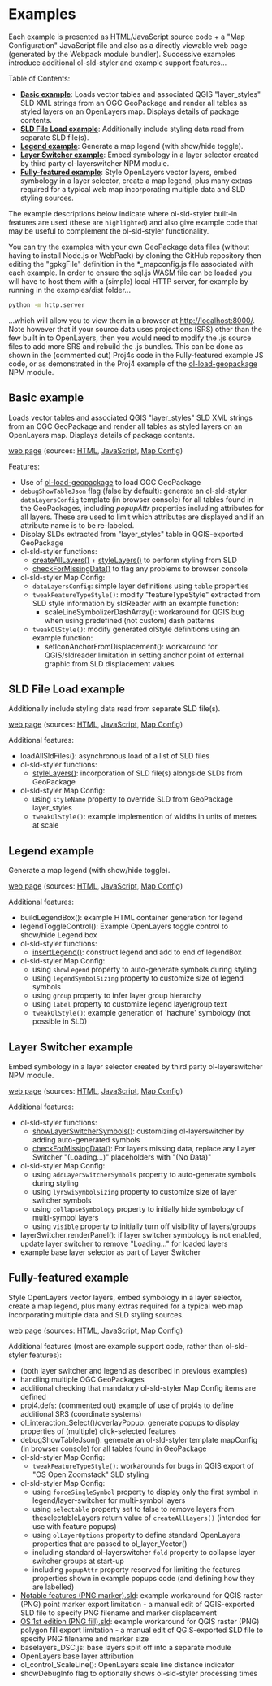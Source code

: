 # Examples

Each example is presented as HTML/JavaScript source code + a "Map Configuration" JavaScript file and also as a directly viewable web page (generated by the Webpack module bundler). Successive examples introduce additional ol-sld-styler and example support features...

Table of Contents:

- **[Basic example](#basic-example)**:
Loads vector tables and associated QGIS "layer_styles" SLD XML strings from an OGC GeoPackage and render all tables as styled layers on an OpenLayers map. Displays details of package contents.
- **[SLD File Load example](#sld-file-load-example)**:
Additionally include styling data read from separate SLD file(s).
- **[Legend example](#legend-example)**:
Generate a map legend (with show/hide toggle).
- **[Layer Switcher example](#layer-switcher-example)**:
Embed symbology in a layer selector created by third party ol-layerswitcher NPM module.
- **[Fully-featured example](#fully-featured-example)**:
Style OpenLayers vector layers, embed symbology in a layer selector, create a map legend, plus many extras required for a typical web map incorporating multiple data and SLD styling sources.

The example descriptions below indicate where ol-sld-styler built-in features are used (these are `highlighted`) and also give example code that may be useful to complement the ol-sld-styler functionality.

You can try the examples with your own GeoPackage data files (without having to
install Node.js or WebPack) by cloning the GitHub repository then editing the "gpkgFile" definition in the *_mapconfig.js file associated with each example. In order to ensure the sql.js WASM file can be loaded you will have to host them with a (simple) local HTTP server, for example by running in the examples/dist folder...

```bash
python -m http.server
```

...which will allow you to view them in a browser at [http://localhost:8000/](http://localhost:8000/). Note however that if your source data uses projections (SRS) other than the few built in to OpenLayers, then you would need to modify the .js source files to add more SRS and rebuild the .js bundles. This can be done as shown in the (commented out) Proj4s code in the Fully-featured example JS code, or as demonstrated in the Proj4 example of the [ol-load-geopackage](https://github.com/richard-thomas/ol-load-geopackage#readme) NPM module.

## Basic example

Loads vector tables and associated QGIS "layer_styles" SLD XML strings from an OGC GeoPackage and render all tables as styled layers on an OpenLayers map. Displays details of package contents.

[web page](https://richard-thomas.github.io/ol-sld-styler/examples/dist/basic_example.html) (sources:
[HTML](https://github.com/richard-thomas/ol-sld-styler/tree/main/examples/dist/basic_example.html),
[JavaScript](https://github.com/richard-thomas/ol-sld-styler/tree/main/examples/src/basic_example.js),
[Map Config](https://github.com/richard-thomas/ol-sld-styler/tree/main/examples/dist/basic_mapconfig.js))

Features:

- Use of [ol-load-geopackage](https://github.com/richard-thomas/ol-load-geopackage#readme) to load OGC GeoPackage
- `debugShowTableJson` flag (false by default): generate an ol-sld-styler `dataLayersConfig` template (in browser console) for all tables found in the GeoPackages, including _popupAttr_ properties including attributes for all layers. These are used to limit which attributes are displayed and if an attribute name is to be re-labeled.
- Display SLDs extracted from "layer_styles" table in QGIS-exported GeoPackage
- ol-sld-styler functions:
  - [createAllLayers()](API.md#createalllayersdatalayersconfig) + [styleLayers()](API.md#stylelayersview-sourcedescription-datasources-sldlayerstyles-sldstylesoverride-options) to perform styling from SLD
  - [checkForMissingData()](API.md#checkformissingdata) to flag any problems to browser console
- ol-sld-styler Map Config:
  - `dataLayersConfig`: simple layer definitions using `table` properties
  - `tweakFeatureTypeStyle()`: modify "featureTypeStyle" extracted from  SLD style information by sldReader with an example function:
    - scaleLineSymbolizerDashArray(): workaround for QGIS bug when using predefined (not custom) dash patterns
  - `tweakOlStyle()`: modify generated olStyle definitions using an example function:
    - setIconAnchorFromDisplacement(): workaround for QGIS/sldreader limitation in setting anchor point of external graphic from SLD displacement values

## SLD File Load example

Additionally include styling data read from separate SLD file(s).

[web page](https://richard-thomas.github.io/ol-sld-styler/examples/dist/sld_files_example.html) (sources:
[HTML](https://github.com/richard-thomas/ol-sld-styler/tree/main/examples/dist/sld_files_example.html),
[JavaScript](https://github.com/richard-thomas/ol-sld-styler/tree/main/examples/src/sld_files_example.js),
[Map Config](https://github.com/richard-thomas/ol-sld-styler/tree/main/examples/dist/sld_files_mapconfig.js))

Additional features:

- loadAllSldFiles(): asynchronous load of a list of SLD files
- ol-sld-styler functions:
  - [styleLayers()](API.md#stylelayersview-sourcedescription-datasources-sldlayerstyles-sldstylesoverride-options): incorporation of SLD file(s) alongside SLDs from GeoPackage
- ol-sld-styler Map Config:
  - using `styleName` property to override SLD from GeoPackage layer_styles
  - `tweakOlStyle()`: example implemention of widths in units of metres at scale

## Legend example

Generate a map legend (with show/hide toggle).

[web page](https://richard-thomas.github.io/ol-sld-styler/examples/dist/legend_example.html) (sources:
[HTML](https://github.com/richard-thomas/ol-sld-styler/tree/main/examples/dist/legend_example.html),
[JavaScript](https://github.com/richard-thomas/ol-sld-styler/tree/main/examples/src/legend_example.js),
[Map Config](https://github.com/richard-thomas/ol-sld-styler/tree/main/examples/dist/legend_mapconfig.js))

Additional features:

- buildLegendBox(): example HTML container generation for legend
- legendToggleControl(): Example OpenLayers toggle control to show/hide Legend box
- ol-sld-styler functions:
  - [insertLegend()](API.md#insertlegendmap-legendcontainerelem): construct legend and add to end of legendBox
- ol-sld-styler Map Config:
  - using `showLegend` property to auto-generate symbols during styling
  - using `legendSymbolSizing` property to customize size of legend symbols
  - using `group` property to infer layer group hierarchy
  - using `label` property to customize legend layer/group text
  - `tweakOlStyle()`: example generation of 'hachure' symbology (not possible in SLD)

## Layer Switcher example

Embed symbology in a layer selector created by third party ol-layerswitcher NPM module.

[web page](https://richard-thomas.github.io/ol-sld-styler/examples/dist/layersw_example.html) (sources:
[HTML](https://github.com/richard-thomas/ol-sld-styler/tree/main/examples/dist/layersw_example.html),
[JavaScript](https://github.com/richard-thomas/ol-sld-styler/tree/main/examples/src/layersw_example.js),
[Map Config](https://github.com/richard-thomas/ol-sld-styler/tree/main/examples/dist/layersw_mapconfig.js))

Additional features:

- ol-sld-styler functions:
  - [showLayerSwitcherSymbols()](API.md#showlayerswitchersymbolsmap-layerswitcher): customizing ol-layerswitcher by adding auto-generated symbols
  - [checkForMissingData()](API.md#checkformissingdata): For layers missing data, replace any Layer Switcher "(Loading...)" placeholders with "(No Data)"
- ol-sld-styler Map Config:
  - using `addLayerSwitcherSymbols` property to auto-generate symbols during styling
  - using `lyrSwiSymbolSizing` property to customize size of layer switcher symbols
  - using `collapseSymbology` property to initially hide symbology of multi-symbol layers
  - using `visible` property to initially turn off visibility of layers/groups
- layerSwitcher.renderPanel(): if layer switcher symbology is not enabled, update layer switcher to remove "Loading..." for loaded layers
- example base layer selector as part of Layer Switcher

## Fully-featured example

Style OpenLayers vector layers, embed symbology in a layer selector, create a map legend, plus many extras required for a typical web map incorporating multiple data and SLD styling sources.

[web page](https://richard-thomas.github.io/ol-sld-styler/examples/dist/full_example.html) (sources:
[HTML](https://github.com/richard-thomas/ol-sld-styler/tree/main/examples/dist/full_example.html),
[JavaScript](https://github.com/richard-thomas/ol-sld-styler/tree/main/examples/src/full_example.js),
[Map Config](https://github.com/richard-thomas/ol-sld-styler/tree/main/examples/dist/full_mapconfig.js))

Additional features (most are example support code, rather than ol-sld-styler features):

- (both layer switcher and legend as described in previous examples)
- handling multiple OGC GeoPackages
- additional checking that mandatory ol-sld-styler Map Config items are defined
- proj4.defs: (commented out) example of use of proj4s to define additional SRS (coordinate systems)
- ol_interaction_Select()/overlayPopup: generate popups to display properties of (multiple) click-selected features
- debugShowTableJson(): generate an ol-sld-styler template mapConfig (in browser console) for all tables found in GeoPackage
- ol-sld-styler Map Config:
  - `tweakFeatureTypeStyle()`: workarounds for bugs in QGIS export of "OS Open Zoomstack" SLD styling
- ol-sld-styler Map Config:
  - using `forceSingleSymbol` property to display only the first symbol in legend/layer-switcher for multi-symbol layers
  - using `selectable` property set to false to remove layers from theselectableLayers return value of `createAllLayers()` (intended for use with feature popups)
  - using `olLayerOptions` property to define standard OpenLayers properties that are passed to ol_layer_Vector()
  - including standard ol-layerswitcher `fold` property to collapse layer switcher groups at start-up
  - including `popupAttr` property reserved for limiting the features properties shown in example popups code (and defining how they are labelled)
- [Notable features (PNG marker).sld](https://github.com/richard-thomas/ol-sld-styler/tree/main/examples/dist/sld/Notable%20features%20(PNG%20marker).sld): example workaround for QGIS raster (PNG) point marker export limitation - a manual edit of QGIS-exported SLD file to specify PNG filename and marker displacement
- [OS 1st edition (PNG fill).sld](https://github.com/richard-thomas/ol-sld-styler/tree/main/examples/dist/sld/OS%201st%20edition%20(PNG%20fill).sld): example workaround for QGIS raster (PNG) polygon fill export limitation - a manual edit of QGIS-exported SLD file to specify PNG filename and marker size
- baselayers_DSC.js: base layers split off into a separate module
- OpenLayers base layer attribution
- ol_control_ScaleLine(): OpenLayers scale line distance indicator
- showDebugInfo flag to optionally shows ol-sld-styler processing times
